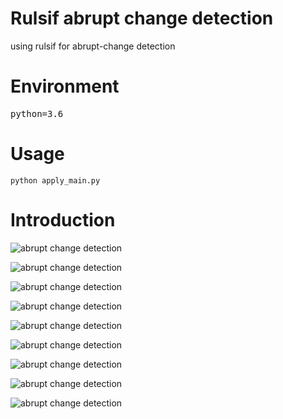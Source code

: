# Rulsif abrupt change detection
using rulsif for abrupt-change detection
# Environment
<pre>python=3.6</pre>

# Usage
<pre><code>python apply_main.py </code></pre>

# Introduction


![abrupt change detection](imgs/ACD.001.png)


![abrupt change detection](imgs/ACD.002.png)


![abrupt change detection](imgs/ACD.003.png)


![abrupt change detection](imgs/ACD.004.png)


![abrupt change detection](imgs/ACD.005.png)


![abrupt change detection](imgs/ACD.006.png)


![abrupt change detection](imgs/ACD.007.png)


![abrupt change detection](imgs/ACD.008.png)


![abrupt change detection](imgs/ACD.009.png)
